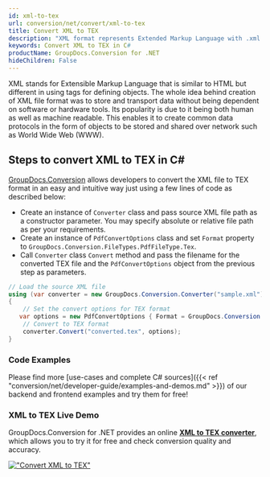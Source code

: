 ```yaml
---
id: xml-to-tex
url: conversion/net/convert/xml-to-tex
title: Convert XML to TEX
description: "XML format represents Extended Markup Language with .xml extension. Learn how to convert XML to TEX file programmatically in C# language using GroupDocs.Conversion for .NET library."
keywords: Convert XML to TEX in C#
productName: GroupDocs.Conversion for .NET
hideChildren: False
---
```


XML stands for Extensible Markup Language that is similar to HTML but different in using tags for defining objects. The whole idea behind creation of XML file format was to store and transport data without being dependent on software or hardware tools. Its popularity is due to it being both human as well as machine readable. This enables it to create common data protocols in the form of objects to be stored and shared over network such as World Wide Web (WWW).

## Steps to convert XML to TEX in C#

[GroupDocs.Conversion](https://products.groupdocs.com/conversion/net) allows developers to convert the XML file to TEX format in an easy and intuitive way just using a few lines of code as described below:

* Create an instance of `Converter` class and pass source XML file path as a constructor parameter. You may specify absolute or relative file path as per your requirements. 
* Create an instance of `PdfConvertOptions` class and set `Format` property to `GroupDocs.Conversion.FileTypes.PdfFileType.Tex`.
* Call `Converter` class `Convert` method and pass the filename for the converted TEX file and the `PdfConvertOptions` object from the previous step as parameters.

```csharp
// Load the source XML file
using (var converter = new GroupDocs.Conversion.Converter("sample.xml"))
{
    // Set the convert options for TEX format
   var options = new PdfConvertOptions { Format = GroupDocs.Conversion.FileTypes.PdfFileType.Tex };
    // Convert to TEX format
    converter.Convert("converted.tex", options);
}
```

### Code Examples

Please find more [use-cases and complete C# sources]({{< ref "conversion/net/developer-guide/examples-and-demos.md" >}}) of our backend and frontend examples and try them for free!

### XML to TEX Live Demo

GroupDocs.Conversion for .NET provides an online [**XML to TEX converter**](https://products.groupdocs.app/conversion/xml-to-tex), which allows you to try it for free and check conversion quality and accuracy.

[!["Convert XML to TEX"](conversion/net/images/convert-to-tex/convert-xml-to-tex.png)](https://products.groupdocs.app/conversion/xml-to-tex)